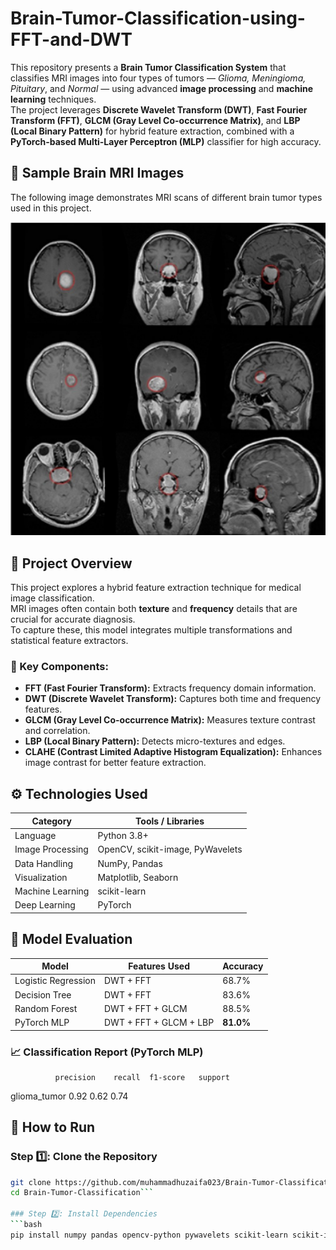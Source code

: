# Brain-Tumor-Classification-using-FFT-and-DWT
This repository presents a **Brain Tumor Classification System** that classifies MRI images into four types of tumors — *Glioma, Meningioma, Pituitary*, and *Normal* — using advanced **image processing** and **machine learning** techniques.  
The project leverages **Discrete Wavelet Transform (DWT)**, **Fast Fourier Transform (FFT)**, **GLCM (Gray Level Co-occurrence Matrix)**, and **LBP (Local Binary Pattern)** for hybrid feature extraction, combined with a **PyTorch-based Multi-Layer Perceptron (MLP)** classifier for high accuracy.

## 🩻 Sample Brain MRI Images

The following image demonstrates MRI scans of different brain tumor types used in this project.

<p align="center">
  <img src="Img/Tumors Images.png" alt="Brain Tumor MRI Samples" width="512" />
</p>

## 🚀 Project Overview

This project explores a hybrid feature extraction technique for medical image classification.  
MRI images often contain both **texture** and **frequency** details that are crucial for accurate diagnosis.  
To capture these, this model integrates multiple transformations and statistical feature extractors.

### 🧩 Key Components:
- **FFT (Fast Fourier Transform):** Extracts frequency domain information.
- **DWT (Discrete Wavelet Transform):** Captures both time and frequency features.
- **GLCM (Gray Level Co-occurrence Matrix):** Measures texture contrast and correlation.
- **LBP (Local Binary Pattern):** Detects micro-textures and edges.
- **CLAHE (Contrast Limited Adaptive Histogram Equalization):** Enhances image contrast for better feature extraction.


## ⚙️ Technologies Used

| Category | Tools / Libraries |
|-----------|-------------------|
| Language | Python 3.8+ |
| Image Processing | OpenCV, scikit-image, PyWavelets |
| Data Handling | NumPy, Pandas |
| Visualization | Matplotlib, Seaborn |
| Machine Learning | scikit-learn |
| Deep Learning | PyTorch |

## 🧬 Model Evaluation

| Model | Features Used | Accuracy |
|--------|----------------|-----------|
| Logistic Regression | DWT + FFT | 68.7% |
| Decision Tree | DWT + FFT | 83.6% |
| Random Forest | DWT + FFT + GLCM | 88.5% |
| PyTorch MLP | DWT + FFT + GLCM + LBP | **81.0%** |

### 📈 Classification Report (PyTorch MLP)
              precision    recall  f1-score   support
glioma_tumor       0.92      0.62      0.74

## 🧾 How to Run
### Step 1️⃣: Clone the Repository
```bash
git clone https://github.com/muhammadhuzaifa023/Brain-Tumor-Classification-using-FFT-and-DWT
cd Brain-Tumor-Classification```

### Step 2️⃣: Install Dependencies
```bash
pip install numpy pandas opencv-python pywavelets scikit-learn scikit-image matplotlib seaborn torch torchvision


